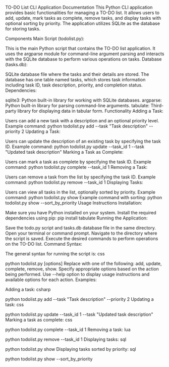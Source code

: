 TO-DO List CLI Application Documentation
This Python CLI application provides basic functionalities for managing a TO-DO list. It allows users to add, update, mark tasks as complete, remove tasks, and display tasks with optional sorting by priority. The application utilizes SQLite as the database for storing tasks.

Components
Main Script (todolist.py):

This is the main Python script that contains the TO-DO list application.
It uses the argparse module for command-line argument parsing and interacts with the SQLite database to perform various operations on tasks.
Database (tasks.db):

SQLite database file where the tasks and their details are stored.
The database has one table named tasks, which stores task information including task ID, task description, priority, and completion status.
Dependencies:

sqlite3: Python built-in library for working with SQLite databases.
argparse: Python built-in library for parsing command-line arguments.
tabulate: Third-party library for displaying data in tabular form.
Functionality
Adding a Task:

Users can add a new task with a description and an optional priority level.
Example command: python todolist.py add --task "Task description" --priority 2
Updating a Task:

Users can update the description of an existing task by specifying the task ID.
Example command: python todolist.py update --task_id 1 --task "Updated task description"
Marking a Task as Complete:

Users can mark a task as complete by specifying the task ID.
Example command: python todolist.py complete --task_id 1
Removing a Task:

Users can remove a task from the list by specifying the task ID.
Example command: python todolist.py remove --task_id 1
Displaying Tasks:

Users can view all tasks in the list, optionally sorted by priority.
Example command: python todolist.py show
Example command with sorting: python todolist.py show --sort_by_priority
Usage Instructions
Installation:

Make sure you have Python installed on your system.
Install the required dependencies using pip:
pip install tabulate
Running the Application:

Save the todo.py script and tasks.db database file in the same directory.
Open your terminal or command prompt.
Navigate to the directory where the script is saved.
Execute the desired commands to perform operations on the TO-DO list.
Command Syntax:

The general syntax for running the script is:
css

python todolist.py <action> [options]
Replace <action> with one of the following: add, update, complete, remove, show.
Specify appropriate options based on the action being performed.
Use --help option to display usage instructions and available options for each action.
Examples:

Adding a task:
csharp

python todolist.py add --task "Task description" --priority 2
Updating a task:
css

python todolist.py update --task_id 1 --task "Updated task description"
Marking a task as complete:
css

python todolist.py complete --task_id 1
Removing a task:
lua

python todolist.py remove --task_id 1
Displaying tasks:
sql

python todolist.py show
Displaying tasks sorted by priority:
sql

python todolist.py show --sort_by_priority
